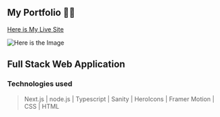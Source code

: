 ## My Portfolio 🙋‍♂️

[Here is My Live Site](https://vercel.com/cobycobyk/portfolio-mar22/FVhf1t7wZEydm5avVqf8QSbMweNW)

![Here is the Image](https://i.imgur.com/YBm2GKl.png)

## Full Stack Web Application
### Technologies used

> Next.js | node.js | Typescript | Sanity | HeroIcons | Framer Motion | CSS | HTML